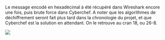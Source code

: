 Le message encodé en hexadécimal à été récupéré dans Wireshark encore une fois, puis brute force dans Cyberchef. A noter que les algorithmes de déchiffrement seront fait plus tard dans la chronologie du projet, et que Cyberchef est la solution en attendant.
On le retrouve au cran 18, ou 26-8.

![](Caesar_Dechiffre.png)